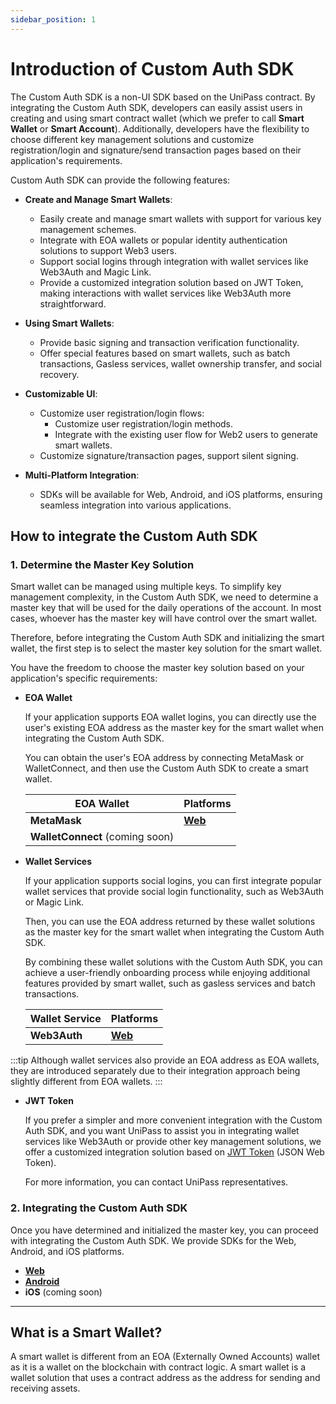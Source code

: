 ```yaml
---
sidebar_position: 1
---
```


# Introduction of Custom Auth SDK

The Custom Auth SDK is a non-UI SDK based on the UniPass contract. By integrating the Custom Auth SDK, developers can easily assist users in creating and using smart contract wallet (which we prefer to call **Smart Wallet** or **Smart Account**). Additionally, developers have the flexibility to choose different key management solutions and customize registration/login and signature/send transaction pages based on their application's requirements.

Custom Auth SDK can provide the following features:

* **Create and Manage Smart Wallets**:
    - Easily create and manage smart wallets with support for various key management schemes.
    - Integrate with EOA wallets or popular identity authentication solutions to support Web3 users.
    - Support social logins through integration with wallet services like Web3Auth and Magic Link.
    - Provide a customized integration solution based on JWT Token, making interactions with wallet services like Web3Auth more straightforward.

* **Using Smart Wallets**:
    - Provide basic signing and transaction verification functionality.
    - Offer special features based on smart wallets, such as batch transactions, Gasless services, wallet ownership transfer, and social recovery.

* **Customizable UI**:
    - Customize user registration/login flows:
        - Customize user registration/login methods.
        - Integrate with the existing user flow for Web2 users to generate smart wallets.
    - Customize signature/transaction pages, support silent signing.

* **Multi-Platform Integration**:
    - SDKs will be available for Web, Android, and iOS platforms, ensuring seamless integration into various applications.

## How to integrate the Custom Auth SDK

### 1. Determine the Master Key Solution

Smart wallet can be managed using multiple keys. To simplify key management complexity, in the Custom Auth SDK, we need to determine a master key that will be used for the daily operations of the account. In most cases, whoever has the master key will have control over the smart wallet.

Therefore, before integrating the Custom Auth SDK and initializing the smart wallet, the first step is to select the master key solution for the smart wallet.

You have the freedom to choose the master key solution based on your application's specific requirements:

* **EOA Wallet**

    If your application supports EOA wallet logins, you can directly use the user's existing EOA address as the master key for the smart wallet when integrating the Custom Auth SDK.

    You can obtain the user's EOA address by connecting MetaMask or WalletConnect, and then use the Custom Auth SDK to create a smart wallet.

    |**EOA Wallet**|**Platforms**|
    |--|--|
    |**MetaMask**|[**Web**](./web-sdk/init-master-key/01-eoa.md/#init-master-key-from-metamask)|
    |**WalletConnect** (coming soon)||

* **Wallet Services**

    If your application supports social logins, you can first integrate popular wallet services that provide social login functionality, such as Web3Auth or Magic Link.
    
    Then, you can use the EOA address returned by these wallet solutions as the master key for the smart wallet when integrating the Custom Auth SDK.

    By combining these wallet solutions with the Custom Auth SDK, you can achieve a user-friendly onboarding process while enjoying additional features provided by smart wallet, such as gasless services and batch transactions.

    |**Wallet Service**|**Platforms**|
    |--|--|
    |**Web3Auth**|[**Web**](./web-sdk/init-master-key/02-waas.md/#init-master-key-from-web3auth)|
    
:::tip
Although wallet services also provide an EOA address as EOA wallets, they are introduced separately due to their integration approach being slightly different from EOA wallets.
:::

* **JWT Token**

    If you prefer a simpler and more convenient integration with the Custom Auth SDK, and you want UniPass to assist you in integrating wallet services like Web3Auth or provide other key management solutions, we offer a customized integration solution based on [JWT Token](https://jwt.io/) (JSON Web Token).

    For more information, you can contact UniPass representatives.

### 2. Integrating the Custom Auth SDK

Once you have determined and initialized the master key, you can proceed with integrating the Custom Auth SDK. We provide SDKs for the Web, Android, and iOS platforms.

* [**Web**](./web-sdk/01-quick-start.md)
* [**Android**](./android-sdk/01-quick-start.md)
* **iOS** (coming soon)

---

## What is a Smart Wallet?

A smart wallet is different from an EOA (Externally Owned Accounts) wallet as it is a wallet on the blockchain with contract logic. A smart wallet is a wallet solution that uses a contract address as the address for sending and receiving assets.